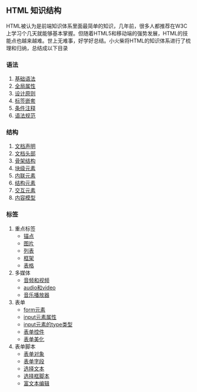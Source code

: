 ## HTML 知识结构


HTML被认为是前端知识体系里面最简单的知识，几年前，很多人都推荐在W3C上学习个几天就能够基本掌握。但随着HTML5和移动端的强势发展，HTML的技能点也越来越难。世上无难事，好学好总结。小火柴将HTML的知识体系进行了梳理和归纳，总结成以下目录

### 语法

1. [基础语法](grammar/grammar_baseGrammer.md)
2. [全局属性](grammar/grammar_attribute.md)
3. [设计原则](grammar/grammar_strategy.md)
4. [标签嵌套](grammar/grammar_tagsNesting.md)
5. [条件注释](grammar/grammar_IEComment.md)
6. [语法规范](grammar/grammar_standard.md) 

### 结构

1. [文档声明](structure/structure_doctype.md)
2. [文档头部](structure/structure_docHead.md)
3. [骨架结构](structure/structure_docStruc.md)
4. [块级元素](structure/structure_eleBlock.md)
5. [内联元素](structure/structure_eleInline.md)
6. [结构元素](structure/structure_eleStruc.md)
7. [交互元素](structure/structure_eleMutual.md)
8. [内容模型](structure/structure_contModel.md)


### 标签

1.  重点标签
	* [锚点](tags/tags_a.md)
	* [图片](tags/tags_img.md)  	
	* [列表](tags/tags_list.md)  	
	* [框架](tags/tags_frame.md)  	
	* [表格](tags/tags_table.md)  	
2.  多媒体	
	* [音频和视频](tags/tags_img.md)  	
	* [audio和video](tags/tags_img.md)  	
	* [音乐播放器](tags/tags_img.md)  		
3. 表单 
	* [form元素](tags/form/form.md)
	* [input元素属性](tags/form/form_inputAttr.md)
	* [input元素的type类型](tags/form/form_inputType.md)
	* [表单控件](tags/form/form_formCont.md)
	* [表单美化](tags/form/form_formBeau.md)
4. 表单脚本
	* [表单对象](tags/form/form_formObj.md)
	* [表单字段](tags/form/form_formEle.md)
	* [选择文本](tags/form/form_select.md)
	* [选择框脚本](tags/form/form_selOption.md)
	* [富文本编辑](tags/form/form_WYSIWYG.md)
